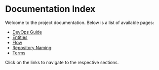 # Documentation Index

Welcome to the project documentation. Below is a list of available pages:

- [DevOps Guide](devops.md)
- [Entities](entities.md)
- [Flow](flow.md)
- [Repository Naming](repository-naming.md)
- [Terms](terms.md)

Click on the links to navigate to the respective sections.
